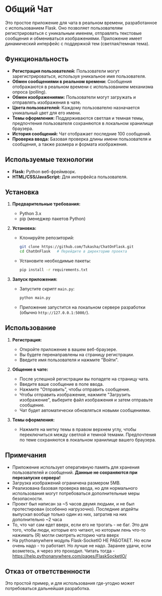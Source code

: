# Общий Чат

Это простое приложение для чата в реальном времени, разработанное с использованием Flask. Оно позволяет пользователям регистрироваться с уникальным именем, отправлять текстовые сообщения и обмениваться изображениями. Приложение имеет динамический интерфейс с поддержкой тем (светлая/темная тема).

## Функциональность

* **Регистрация пользователей:** Пользователи могут зарегистрироваться, используя уникальное имя пользователя.
* **Обмен сообщениями в реальном времени:** Сообщения отображаются в реальном времени с использованием механизма опроса (polling).
* **Обмен изображениями:** Пользователи могут загружать и отправлять изображения в чате.
* **Цвета пользователей:** Каждому пользователю назначается уникальный цвет для его имени.
* **Темы оформления:** Поддерживаются светлая и темная темы, предпочтения пользователя сохраняются в локальном хранилище браузера.
* **История сообщений:** Чат отображает последние 100 сообщений.
* **Проверка ввода:** Базовая проверка длины имени пользователя и сообщения, а также размера и формата изображения.

## Используемые технологии

* **Flask:** Python веб-фреймворк.
* **HTML/CSS/JavaScript:** Для интерфейса пользователя.

## Установка

1.  **Предварительные требования:**
    * Python 3.x
    * pip (менеджер пакетов Python)

2.  **Установка:**

    * Клонируйте репозиторий:
        ```bash
        git clone https://github.com/Tukasha/ChatOnFlask.git
        cd ChatOnFlask   # Перейдите в директорию проекта
        ```
    * Установите необходимые пакеты:
        ```bash
        pip install -r requirements.txt
        ```

3.  **Запуск приложения:**

    * Запустите скрипт `main.py`:
        ```bash
        python main.py
        ```
    * Приложение запустится на локальном сервере разработки (обычно `http://127.0.0.1:5000/`).

## Использование

1.  **Регистрация:**
    * Откройте приложение в вашем веб-браузере.
    * Вы будете перенаправлены на страницу регистрации.
    * Введите имя пользователя и нажмите "Войти".

2.  **Общение в чате:**
    * После успешной регистрации вы попадете на страницу чата.
    * Введите ваше сообщение в поле ввода.
    * Нажмите "Отправить", чтобы отправить сообщение.
    * Чтобы отправить изображение, нажмите "Загрузить изображение", выберите файл изображения и затем отправьте сообщение.
    * Чат будет автоматически обновляться новыми сообщениями.

3.  **Темы оформления:**
    * Нажмите на метку темы в правом верхнем углу, чтобы переключиться между светлой и темной темами. Предпочтения по теме сохраняются в локальном хранилище вашего браузера.

## Примечания

* Приложение использует оперативную память для хранения пользователей и сообщений. **Данные не сохраняются при перезапуске сервера!**
* Загрузка изображений ограничена размером 5MB.
* Реализована базовая проверка ввода, но для нормального использования могут потребоваться дополнительные меры безопасности.
* Проект был написан за ~5 часов двумя людьми, и не был протестирован (особенно нагрузочно). Последние апдейты выпускал вообще только один из них, затратив на них дополнительно ~2 часа
* То, что чат сам едет вверх, если его не трогать - не баг. Это для того, чтобы люди, которые его читают, но которым лень что-то нажимать (Я) могли смотреть историю чата вверх
* На pythonanywhere модуль Flask-SocketIO НЕ РАБОТАЕТ. Но если очень надо - то работает. Но лучше не надо. Заранее удачи, если возметесь, я через это проходил. Читать тогда - https://help.pythonanywhere.com/pages/FlaskSocketIO/

## Отказ от ответственности

Это простой пример, и для использования где-угодно может потребоваться дальнейшая разработка.
